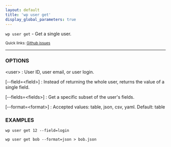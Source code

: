 ```yaml
---
layout: default
title: 'wp user get'
display_global_parameters: true
---
```


`wp user get` - Get a single user.

<small>Quick links: <a href="https://github.com/wp-cli/wp-cli/issues?q=is%3Aopen+label%3Acommand%3Aget+sort%3Aupdated-desc">Github issues</a></small>

<hr />

### OPTIONS

&lt;user&gt;
: User ID, user email, or user login.

[\--field=&lt;field&gt;]
: Instead of returning the whole user, returns the value of a single field.

[\--fields=&lt;fields&gt;]
: Get a specific subset of the user's fields.

[\--format=&lt;format&gt;]
: Accepted values: table, json, csv, yaml. Default: table

### EXAMPLES

    wp user get 12 --field=login

    wp user get bob --format=json > bob.json



